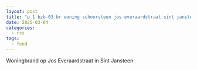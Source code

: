 ```yaml
---
layout: post
title: "p 1 bzb-03 br woning schoorsteen jos everaardstraat sint jansteen 196638"
date: 2025-03-04
categories: 
  - rss
tags: 
  - feed
---
```


Woningbrand op Jos Everaardstraat in Sint Jansteen
